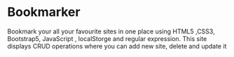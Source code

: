 # Bookmarker
Bookmark your all your favourite sites in one place using HTML5 ,CSS3, Bootstrap5, JavaScript , localStorge and regular expression.
This site displays CRUD operations where you can add new site, delete and update it 

